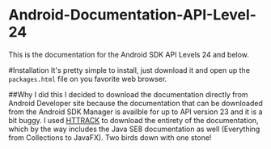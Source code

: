 # Android-Documentation-API-Level-24
This is the documentation for the Android SDK API Levels 24 and below. 

#Installation
It's pretty simple to install, just download it and open up the `packages.html` file on you favorite web browser.

##Why I did this
I decided to download the documentation directly from Android Developer site because the documentation that can be downloaded from the Android SDK Manager is availble for up to API version 23 and it is a bit buggy. I used [HTTRACK](http://www.httrack.com/) to download the entirety of the documentation, which by the way includes the Java SE8 documentation as well (Everything from Collections to JavaFX). Two birds down with one stone!